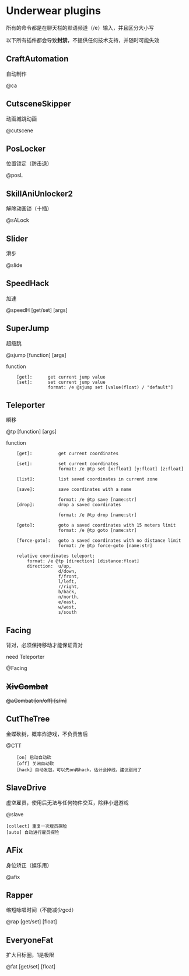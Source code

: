# Underwear plugins

所有的命令都是在聊天栏的默语频道（/e）输入，并且区分大小写

以下所有插件都会导致**封禁**，不提供任何技术支持，并随时可能失效

## CraftAutomation

自动制作

@ca

## CutsceneSkipper

动画城跳动画

@cutscene

## PosLocker

位置锁定（防击退）

@posL

## SkillAniUnlocker2

解除动画锁（十插）

@sALock

## Slider

滑步

@slide

## SpeedHack

加速

@speedH [get/set] [args]

## SuperJump

超级跳

@sjump [function] [args]

function

```
    [get]:      get current jump value
    [set]:      set current jump value
                format: /e @sjump set [value(float) / "default"]
```

## Teleporter

瞬移

@tp [function] [args]

function

```
    [get]:          get current coordinates
  
    [set]:          set current coordinates
                    format: /e @tp set [x:float] [y:float] [z:float]
  
    [list]:         list saved coordinates in current zone
  
    [save]:         save coordinates with a name
  
                    format: /e @tp save [name:str]
    [drop]:         drop a saved coordinates
  
                    format: /e @tp drop [name:str]
  
    [goto]:         goto a saved coordinates with 15 meters limit
                    format: /e @tp goto [name:str]
  
    [force-goto]:   goto a saved coordinates with no distance limit
                    format: /e @tp force-goto [name:str]

    relative coordinates teleport:
        format: /e @tp [direction] [distance:float]
        direction:  u/up,
                    d/down,
                    f/front,
                    l/left,
                    r/right,
                    b/back,
                    n/north,
                    e/east,
                    w/west,
                    s/south
```

## Facing

背对，必须保持移动才能保证背对

need Teleporter

@Facing

## ~~XivCombat~~

~~@aCombat [on/off] [s/m]~~

## CutTheTree

金蝶砍树，概率炸游戏，不负责售后

@CTT

```
    [on] 启动自动砍
    [off] 关闭自动砍
    [hack] 自动发包，可以先on再hack，估计会掉线，建议别用了
```

## SlaveDrive

虚空雇员，使用后无法与任何物件交互，除非小退游戏

@slave

```
[collect] 重复一次雇员探险
[auto] 自动进行雇员探险
```

## AFix

身位矫正（娱乐用）

@afix

## Rapper

缩短咏唱时间（不能减少gcd）

@rap [get/set] [float]

## EveryoneFat

扩大目标圈，1是极限

@fat [get/set] [float]

